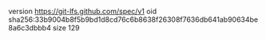 version https://git-lfs.github.com/spec/v1
oid sha256:33b9004b8f5b9bd1d8cd76c6b8638f26308f7636db641ab90634be8a6c3dbbb4
size 129

